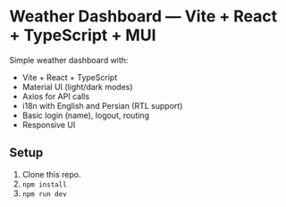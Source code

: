 # Weather Dashboard — Vite + React + TypeScript + MUI

Simple weather dashboard  with:
- Vite + React + TypeScript
- Material UI (light/dark modes)
- Axios for API calls
- i18n with English and Persian (RTL support)
- Basic login (name), logout, routing
- Responsive UI

## Setup
1. Clone this repo.
2. `npm install`
3. `npm run dev`
